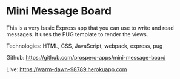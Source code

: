 # Mini Message Board

This is a very basic Express app that you can use to write and read messages. It uses the PUG template to render the views.

Technologies: HTML, CSS, JavaScript, webpack, express, pug

Github: https://github.com/prospero-apps/mini-message-board 

Live: https://warm-dawn-98789.herokuapp.com
